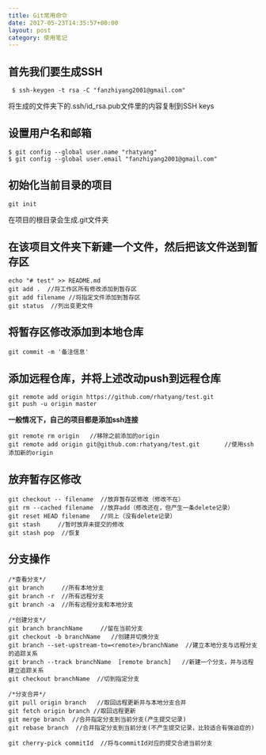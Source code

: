 ```yaml
---
title: Git常用命令
date: 2017-05-23T14:35:57+00:00
layout: post
category: 使用笔记
---
```


## 首先我们要生成SSH

```
 $ ssh-keygen -t rsa -C "fanzhiyang2001@gmail.com"
```

将生成的文件夹下的.ssh/id_rsa.pub文件里的内容复制到SSH keys

## 设置用户名和邮箱

```
$ git config --global user.name "rhatyang"
$ git config --global user.email "fanzhiyang2001@gmail.com"
```

## 初始化当前目录的项目

```
git init
```
在项目的根目录会生成.git文件夹

## 在该项目文件夹下新建一个文件，然后把该文件送到暂存区

```
echo "# test" >> README.md
git add .  //将工作区所有修改添加到暂存区
git add filename //将指定文件添加到暂存区
git status  //列出变更文件
```

## 将暂存区修改添加到本地仓库

```
git commit -m '备注信息'
```

## 添加远程仓库，并将上述改动push到远程仓库

```
git remote add origin https://github.com/rhatyang/test.git
git push -u origin master
```

**一般情况下，自己的项目都是添加ssh连接**

```
git remote rm origin   //移除之前添加的origin
git remote add origin git@github.com:rhatyang/test.git       //使用ssh添加新的origin
```

## 放弃暂存区修改

```
git checkout -- filename  //放弃暂存区修改（修改不在）
git rm --cached filename  //放弃add（修改还在，但产生一条delete记录）
git reset HEAD filename   //同上（没有delete记录）
git stash     //暂时放弃未提交的修改
git stash pop  //恢复
```

## 分支操作

```
/*查看分支*/
git branch     //所有本地分支
git branch -r  //所有远程分支
git branch -a  //所有远程分支和本地分支

/*创建分支*/
git branch branchName     //留在当前分支
git checkout -b branchName   //创建并切换分支
git branch --set-upstream-to=<remote>/branchName  //建立本地分支与远程分支的追踪关系
git branch --track branchName  [remote branch]   //新建一个分支，并与远程建立追踪关系
git checkout branchName  //切到指定分支

/*分支合并*/
git pull origin branch   //取回远程更新并与本地分支合并
git fetch origin branch //取回远程更新
git merge branch  //合并指定分支到当前分支(产生提交记录)
git rebase branch  //合并指定分支到当前分支(不产生提交记录，比较适合有强迫症的)

git cherry-pick commitId  //将与commitId对应的提交合进当前分支
```
